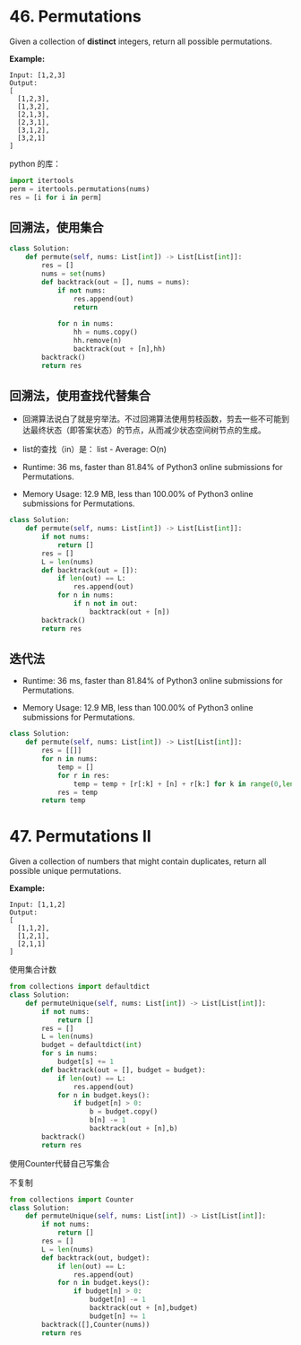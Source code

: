 # 46. Permutations

Given a collection of **distinct** integers, return all possible permutations.

**Example:**

```
Input: [1,2,3]
Output:
[
  [1,2,3],
  [1,3,2],
  [2,1,3],
  [2,3,1],
  [3,1,2],
  [3,2,1]
]
```

python 的库：

```python
import itertools
perm = itertools.permutations(nums) 
res = [i for i in perm]
```

## 回溯法，使用集合

```python
class Solution:
    def permute(self, nums: List[int]) -> List[List[int]]:
        res = []
        nums = set(nums)
        def backtrack(out = [], nums = nums):
            if not nums:
                res.append(out)
                return
            
            for n in nums:
                hh = nums.copy()
                hh.remove(n)
                backtrack(out + [n],hh)
        backtrack()
        return res
```



## 回溯法，使用查找代替集合

* 回溯算法说白了就是穷举法。不过回溯算法使用剪枝函数，剪去一些不可能到达最终状态（即答案状态）的节点，从而减少状态空间树节点的生成。

* list的查找（in）是： list - Average: O(n)

* Runtime: 36 ms, faster than 81.84% of Python3 online submissions for Permutations.
* Memory Usage: 12.9 MB, less than 100.00% of Python3 online submissions for Permutations.

```python
class Solution:
    def permute(self, nums: List[int]) -> List[List[int]]:
        if not nums:
            return []
        res = []
        L = len(nums)
        def backtrack(out = []):
            if len(out) == L:
                res.append(out)
            for n in nums:
                if n not in out:
                    backtrack(out + [n])
        backtrack()
        return res
```



## 迭代法

* Runtime: 36 ms, faster than 81.84% of Python3 online submissions for Permutations.

* Memory Usage: 12.9 MB, less than 100.00% of Python3 online submissions for Permutations.

```python
class Solution:
    def permute(self, nums: List[int]) -> List[List[int]]:
        res = [[]]
        for n in nums:
            temp = []
            for r in res:
                temp = temp + [r[:k] + [n] + r[k:] for k in range(0,len(r)+1)]
            res = temp
        return temp
```

# 47. Permutations II

Given a collection of numbers that might contain duplicates, return all possible unique permutations.

**Example:**

```
Input: [1,1,2]
Output:
[
  [1,1,2],
  [1,2,1],
  [2,1,1]
]
```



使用集合计数

```python
from collections import defaultdict
class Solution:
    def permuteUnique(self, nums: List[int]) -> List[List[int]]:
        if not nums:
            return []
        res = []
        L = len(nums)
        budget = defaultdict(int)
        for s in nums:
            budget[s] += 1
        def backtrack(out = [], budget = budget):
            if len(out) == L:
                res.append(out)
            for n in budget.keys():
                if budget[n] > 0:
                    b = budget.copy()
                    b[n] -= 1
                    backtrack(out + [n],b)
        backtrack()
        return res
```

使用Counter代替自己写集合

不复制

```python
from collections import Counter
class Solution:
    def permuteUnique(self, nums: List[int]) -> List[List[int]]:
        if not nums:
            return []
        res = []
        L = len(nums)
        def backtrack(out, budget):
            if len(out) == L:
                res.append(out)
            for n in budget.keys():
                if budget[n] > 0:
                    budget[n] -= 1
                    backtrack(out + [n],budget)
                    budget[n] += 1
        backtrack([],Counter(nums))
        return res
```

